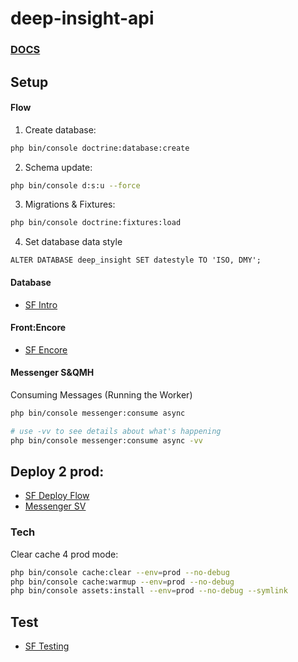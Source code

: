# deep-insight-api


### [DOCS](https://drive.google.com/drive/folders/1sfA86ltTzbkX_eTbUedutfK3FNLWI_gx?usp=sharing)

## Setup

#### Flow

1. Create database:

```bash
php bin/console doctrine:database:create
```

2. Schema update:

```bash
php bin/console d:s:u --force
```

3. Migrations & Fixtures:

```bash
php bin/console doctrine:fixtures:load
```

4. Set database data style
```
ALTER DATABASE deep_insight SET datestyle TO 'ISO, DMY';
```
#### Database
- [SF Intro](https://symfony.com/doc/current/doctrine.html)

#### Front:Encore
- [SF Encore](https://symfony.com/doc/current/frontend/encore/installation.html)

#### Messenger S&QMH

Consuming Messages (Running the Worker)

```bash
php bin/console messenger:consume async

# use -vv to see details about what's happening
php bin/console messenger:consume async -vv
```


## Deploy 2 prod:
- [SF Deploy Flow](https://symfony.com/doc/current/deployment.html)
- [Messenger SV](https://symfony.com/doc/current/messenger.html#supervisor-configuration)
### Tech

Clear cache 4 prod mode:

```bash
php bin/console cache:clear --env=prod --no-debug
php bin/console cache:warmup --env=prod --no-debug
php bin/console assets:install --env=prod --no-debug --symlink
```

## Test
- [SF Testing](https://symfony.com/doc/current/testing.html)
